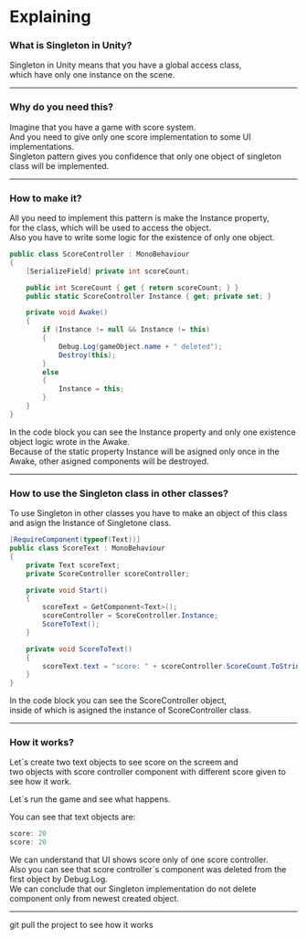 # Explaining    

### What is Singleton in Unity?  
Singleton in Unity means that you have a global access class,  
which have only one instance on the scene.  

--- 

### Why do you need this?  
Imagine that you have a game with score system.  
And you need to give only one score implementation to some UI implementations.  
Singleton pattern gives you confidence that only one object of singleton class will be implemented.  

---  

### How to make it?  
All you need to implement this pattern is make the Instance property,  
for the class, which will be used to access the object.  
Also you have to write some logic for the existence of only one object.  

```c#
public class ScoreController : MonoBehaviour
{
    [SerializeField] private int scoreCount;

    public int ScoreCount { get { return scoreCount; } }
    public static ScoreController Instance { get; private set; }

    private void Awake()
    {
        if (Instance != null && Instance != this)
        {
            Debug.Log(gameObject.name + " deleted");
            Destroy(this);
        }
        else
        {
            Instance = this;
        }
    }
}
```  

In the code block you can see the Instance property and only one existence object logic wrote in the Awake.  
Because of the static property Instance will be asigned only once in the Awake, other asigned components will be destroyed.  

--- 

### How to use the Singleton class in other classes?  
To use Singleton in other classes you have to make an object of this class and asign the Instance of Singletone class.  

```c#
[RequireComponent(typeof(Text))]
public class ScoreText : MonoBehaviour
{
    private Text scoreText;
    private ScoreController scoreController;

    private void Start()
    {
        scoreText = GetComponent<Text>();
        scoreController = ScoreController.Instance;
        ScoreToText();
    }

    private void ScoreToText()
    {
        scoreText.text = "score: " + scoreController.ScoreCount.ToString();
    }
}
```  

In the code block you can see the ScoreController object,  
inside of which is asigned the instance of ScoreController class.  

--- 

### How it works?  

Let`s create two text objects to see score on the screem and  
two objects with score controller component with different score given to see how it work.    

Let`s run the game and see what happens.  

You can see that text objects are:  
```c#
score: 20
score: 20
```

We can understand that UI shows score only of one score controller.  
Also you can see that score controller`s component was deleted from the first object by Debug.Log.  
We can conclude that our Singleton implementation do not delete component only from newest created object.  

---  

git pull the project to see how it works

